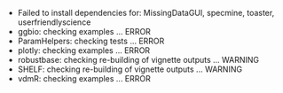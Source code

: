 * Failed to install dependencies for: MissingDataGUI, specmine, toaster, userfriendlyscience
* ggbio: checking examples ... ERROR
* ParamHelpers: checking tests ... ERROR
* plotly: checking examples ... ERROR
* robustbase: checking re-building of vignette outputs ... WARNING
* SHELF: checking re-building of vignette outputs ... WARNING
* vdmR: checking examples ... ERROR
